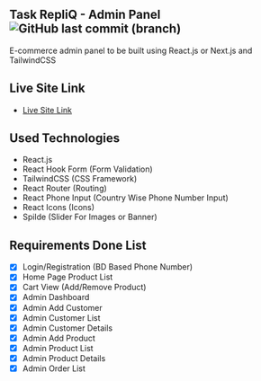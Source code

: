 ## Task RepliQ - Admin Panel ![GitHub last commit (branch)](https://img.shields.io/github/last-commit/ruhulaminparvez/admin-panel-repliq/main?color=blue&label=Last%20Commit&logo=github)
E-commerce admin panel to be built using React.js or Next.js and TailwindCSS

## Live Site Link
- [Live Site Link](https://admin-task-repliq.netlify.app/)

## Used Technologies
- React.js
- React Hook Form (Form Validation)
- TailwindCSS (CSS Framework)
- React Router (Routing)
- React Phone Input (Country Wise Phone Number Input)
- React Icons (Icons)
- Spilde (Slider For Images or Banner)


## Requirements Done List
- [x] Login/Registration (BD Based Phone Number)
- [x] Home Page Product List
- [x] Cart View (Add/Remove Product)
- [x] Admin Dashboard
- [x] Admin Add Customer
- [x] Admin Customer List
- [x] Admin Customer Details
- [x] Admin Add Product
- [x] Admin Product List
- [x] Admin Product Details
- [x] Admin Order List